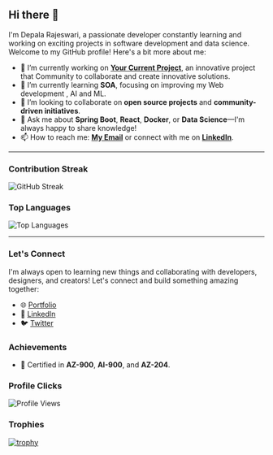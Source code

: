 ## Hi there 👋

I'm Depala Rajeswari, a passionate developer constantly learning and working on exciting projects in software development and data science. Welcome to my GitHub profile! Here's a bit more about me:

- 🔭 I’m currently working on **[Your Current Project](https://collabculturevk.com/)**, an innovative project that Community to collaborate and create innovative solutions.
- 🌱 I’m currently learning **SOA**, focusing on improving my Web development , AI and ML.
- 👯 I’m looking to collaborate on **open source projects** and **community-driven initiatives**.
- 💬 Ask me about **Spring Boot**, **React**, **Docker**, or **Data Science**—I'm always happy to share knowledge!
- 📫 How to reach me: **[My Email](mailto:dsoni071rajeswari@example.com)** or connect with me on **[LinkedIn](https://www.linkedin.com/in/rajeswarid)**.

---
### Contribution Streak
![GitHub Streak](https://streak-stats.demolab.com?user=steelydr&theme=dark&background=000000&border=000000&stroke=FFFFFF&ring=FFFFFF&fire=FFFFFF&currStreakLabel=FFFFFF&currStreakNum=FFFFFF&sideLabels=FFFFFF&dates=FFFFFF)



### Top Languages
![Top Languages](https://github-readme-stats.vercel.app/api/top-langs/?username=steelydr&theme=radical&hide_border=true)

---
### Let's Connect
I'm always open to learning new things and collaborating with developers, designers, and creators! Let's connect and build something amazing together:

- 🌐 [Portfolio](https://rajeswaridepalav.netlify.app/)
- 💼 [LinkedIn](https://www.linkedin.com/in/rajeswarid)
- 🐦 [Twitter](https://twitter.com/yourprofile)

### Achievements
- 🏅 Certified in **AZ-900**, **AI-900**, and **AZ-204**.

### Profile Clicks
![Profile Views](https://hits.seeyoufarm.com/api/count/incr/badge.svg?url=https://github.com/steelydr/&title=Profile%20Clicks&edge_flat=false)

### Trophies
[![trophy](https://github-profile-trophy.vercel.app/?username=steelydr&theme=darkhub&no-frame=true&margin-w=15)](https://github.com/steelydr)


